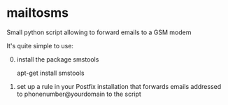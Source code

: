 mailtosms
=========

Small python script allowing to forward emails to a GSM modem

It's quite simple to use:

0. install the package smstools

    apt-get install smstools

1. set up a rule in your Postfix installation that forwards emails
addressed to phonenumber@yourdomain to the script
